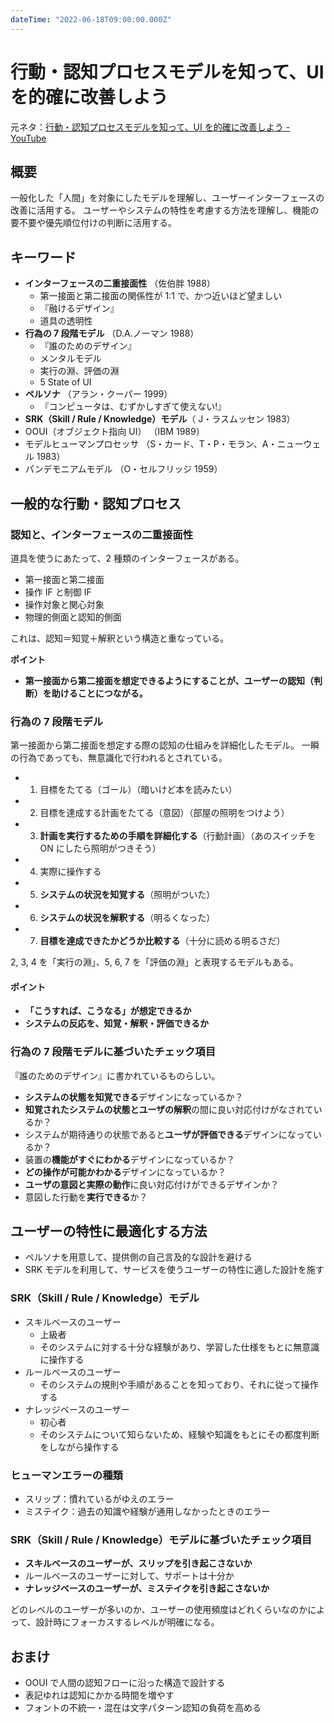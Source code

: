 ```yaml
---
dateTime: "2022-06-18T09:00:00.000Z"
---
```


# 行動・認知プロセスモデルを知って、UI を的確に改善しよう

元ネタ：[行動・認知プロセスモデルを知って、UI を的確に改善しよう - YouTube](https://www.youtube.com/playlist?list=PL0F39yMmd95ggP6_HU3wuzeVAiqmws1EV)

## 概要

一般化した「人間」を対象にしたモデルを理解し、ユーザーインターフェースの改善に活用する。
ユーザーやシステムの特性を考慮する方法を理解し、機能の要不要や優先順位付けの判断に活用する。

## キーワード

- **インターフェースの二重接面性** （佐伯胖 1988）
  - 第一接面と第二接面の関係性が 1:1 で、かつ近いほど望ましい
  - 『融けるデザイン』
  - 道具の透明性
- **行為の 7 段階モデル** （D.A.ノーマン 1988）
  - 『誰のためのデザイン』
  - メンタルモデル
  - 実行の淵、評価の淵
  - 5 State of UI
- **ペルソナ** （アラン・クーパー 1999）
  - 『コンピュータは、むずかしすぎて使えない!』
- **SRK（Skill / Rule / Knowledge）モデル**（ J・ラスムッセン 1983）
- OOUI（オブジェクト指向 UI） （IBM 1989）
- モデルヒューマンプロセッサ （S・カード、T・P・モラン、A・ニューウェル 1983）
- パンデモニアムモデル （O・セルフリッジ 1959）

## 一般的な行動・認知プロセス

### 認知と、インターフェースの二重接面性

道具を使うにあたって、2 種類のインターフェースがある。

- 第一接面と第二接面
- 操作 IF と制御 IF
- 操作対象と関心対象
- 物理的側面と認知的側面

これは、認知＝知覚＋解釈という構造と重なっている。

**ポイント**

- **第一接面から第二接面を想定できるようにすることが、ユーザーの認知（判断）を助けることにつながる。**

### 行為の 7 段階モデル

第一接面から第二接面を想定する際の認知の仕組みを詳細化したモデル。
一瞬の行為であっても、無意識化で行われるとされている。

- 1. 目標をたてる（ゴール）（暗いけど本を読みたい）
- 2. 目標を達成する計画をたてる（意図）（部屋の照明をつけよう）
- 3. **計画を実行するための手順を詳細化する**（行動計画）（あのスイッチを ON にしたら照明がつきそう）
- 4. 実際に操作する
- 5. **システムの状況を知覚する**（照明がついた）
- 6. **システムの状況を解釈する**（明るくなった）
- 7. **目標を達成できたかどうか比較する**（十分に読める明るさだ）

2, 3, 4 を「実行の淵」、5, 6, 7 を「評価の淵」と表現するモデルもある。

#### ポイント

- **「こうすれば、こうなる」が想定できるか**
- **システムの反応を、知覚・解釈・評価できるか**

### 行為の 7 段階モデルに基づいたチェック項目

『誰のためのデザイン』に書かれているものらしい。

- **システムの状態を知覚できる**デザインになっているか？
- **知覚されたシステムの状態とユーザの解釈**の間に良い対応付けがなされているか？
- システムが期待通りの状態であると**ユーザが評価できる**デザインになっているか？
- 装置の**機能がすぐにわかる**デザインになっているか？
- **どの操作が可能かわかる**デザインになっているか？
- **ユーザの意図と実際の動作**に良い対応付けができるデザインか？
- 意図した行動を**実行できる**か？

## ユーザーの特性に最適化する方法

- ペルソナを用意して、提供側の自己言及的な設計を避ける
- SRK モデルを利用して、サービスを使うユーザーの特性に適した設計を施す

### SRK（Skill / Rule / Knowledge）モデル

- スキルベースのユーザー
  - 上級者
  - そのシステムに対する十分な経験があり、学習した仕様をもとに無意識に操作する
- ルールベースのユーザー
  - そのシステムの規則や手順があることを知っており、それに従って操作する
- ナレッジベースのユーザー
  - 初心者
  - そのシステムについて知らないため、経験や知識をもとにその都度判断をしながら操作する

### ヒューマンエラーの種類

- スリップ：慣れているがゆえのエラー
- ミステイク：過去の知識や経験が通用しなかったときのエラー

### SRK（Skill / Rule / Knowledge）モデルに基づいたチェック項目

- **スキルベースのユーザーが、スリップを引き起こさないか**
- ルールベースのユーザーに対して、サポートは十分か
- **ナレッジベースのユーザーが、ミステイクを引き起こさないか**

どのレベルのユーザーが多いのか、ユーザーの使用頻度はどれくらいなのかによって、設計時にフォーカスするレベルが明確になる。

## おまけ

- OOUI で人間の認知フローに沿った構造で設計する
- 表記ゆれは認知にかかる時間を増やす
- フォントの不統一・混在は文字パターン認知の負荷を高める
